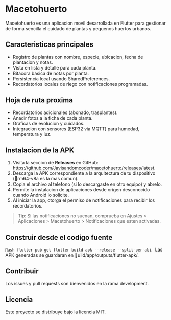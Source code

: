 # Macetohuerto

Macetohuerto es una aplicacion movil desarrollada en Flutter para gestionar de forma sencilla el cuidado de plantas y pequenos huertos urbanos.

## Caracteristicas principales
- Registro de plantas con nombre, especie, ubicacion, fecha de plantacion y notas.
- Vista en lista y detalle para cada planta.
- Bitacora basica de notas por planta.
- Persistencia local usando SharedPreferences.
- Recordatorios locales de riego con notificaciones programadas.

## Hoja de ruta proxima
- Recordatorios adicionales (abonado, trasplantes).
- Anadir fotos a la ficha de cada planta.
- Graficas de evolucion y cuidados.
- Integracion con sensores (ESP32 via MQTT) para humedad, temperatura y luz.

## Instalacion de la APK
1. Visita la seccion de **Releases** en GitHub: https://github.com/Javisandomcoder/macetohuerto/releases/latest.
2. Descarga la APK correspondiente a la arquitectura de tu dispositivo (rm64-v8a es la mas comun).
3. Copia el archivo al telefono (si lo descargaste en otro equipo) y abrelo.
4. Permite la instalacion de aplicaciones desde origen desconocido cuando Android lo solicite.
5. Al iniciar la app, otorga el permiso de notificaciones para recibir los recordatorios.

> Tip: Si las notificaciones no suenan, comprueba en Ajustes > Aplicaciones > Macetohuerto > Notificaciones que esten activadas.

## Construir desde el codigo fuente
`ash
flutter pub get
flutter build apk --release --split-per-abi
`
Las APK generadas se guardaran en uild/app/outputs/flutter-apk/.

## Contribuir
Los issues y pull requests son bienvenidos en la rama development.

## Licencia
Este proyecto se distribuye bajo la licencia MIT.